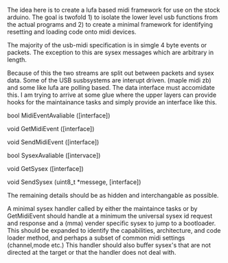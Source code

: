 The idea here is to create a lufa based midi framework for use on the stock arduino. 
The goal is twofold 1) to isolate the lower level usb functions from the actual programs
and 2) to create a minimal framework for identifying resetting and loading code onto 
midi devices. 


The majority of the usb-midi specification is in simgle 4 byte events or packets. 
The exception to this are sysex messages which are arbitrary in length. 

Because of this the two streams are split out between packets and sysex data. Some of the USB susbsystems are
interupt driven. (maple midi zb) and some like lufa are polling based. The data interface must accomidate this.
I am trying to arrive at some glue where the upper layers can provide hooks for the maintainance tasks and 
simply provide an interface like this.

bool MidiEventAvaliable ([interface])

void GetMidiEvent ([interface])

void SendMidiEvent ([interface])

bool SysexAvaliable ([intervace])

void GetSysex ([interface])

void SendSysex (uint8_t *messege, [interface])

The remaining details should be as hidden and interchangable as possible.


A minimal sysex handler called by either the maintaince tasks or by GetMidiEvent should handle at a minimum the
universal sysex id request and response and a (mma) vender specific sysex to jump to a bootloader. This should be
expanded to identify the capabilities, architecture, and code loader method, and perhaps a subset of common midi 
settings (channel,mode etc.) 
This handler should also buffer sysex's that are not directed at the target or that the handler does not deal with. 



